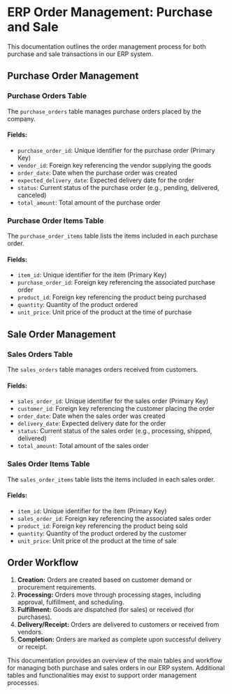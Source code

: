 # ERP Order Management: Purchase and Sale

This documentation outlines the order management process for both purchase and sale transactions in our ERP system.

## Purchase Order Management

### Purchase Orders Table

The `purchase_orders` table manages purchase orders placed by the company.

#### Fields:

- `purchase_order_id`: Unique identifier for the purchase order (Primary Key)
- `vendor_id`: Foreign key referencing the vendor supplying the goods
- `order_date`: Date when the purchase order was created
- `expected_delivery_date`: Expected delivery date for the order
- `status`: Current status of the purchase order (e.g., pending, delivered, canceled)
- `total_amount`: Total amount of the purchase order

### Purchase Order Items Table

The `purchase_order_items` table lists the items included in each purchase order.

#### Fields:

- `item_id`: Unique identifier for the item (Primary Key)
- `purchase_order_id`: Foreign key referencing the associated purchase order
- `product_id`: Foreign key referencing the product being purchased
- `quantity`: Quantity of the product ordered
- `unit_price`: Unit price of the product at the time of purchase

## Sale Order Management

### Sales Orders Table

The `sales_orders` table manages orders received from customers.

#### Fields:

- `sales_order_id`: Unique identifier for the sales order (Primary Key)
- `customer_id`: Foreign key referencing the customer placing the order
- `order_date`: Date when the sales order was created
- `delivery_date`: Expected delivery date for the order
- `status`: Current status of the sales order (e.g., processing, shipped, delivered)
- `total_amount`: Total amount of the sales order

### Sales Order Items Table

The `sales_order_items` table lists the items included in each sales order.

#### Fields:

- `item_id`: Unique identifier for the item (Primary Key)
- `sales_order_id`: Foreign key referencing the associated sales order
- `product_id`: Foreign key referencing the product being sold
- `quantity`: Quantity of the product ordered by the customer
- `unit_price`: Unit price of the product at the time of sale

## Order Workflow

1. **Creation:** Orders are created based on customer demand or procurement requirements.
2. **Processing:** Orders move through processing stages, including approval, fulfillment, and scheduling.
3. **Fulfillment:** Goods are dispatched (for sales) or received (for purchases).
4. **Delivery/Receipt:** Orders are delivered to customers or received from vendors.
5. **Completion:** Orders are marked as complete upon successful delivery or receipt.

This documentation provides an overview of the main tables and workflow for managing both purchase and sales orders in our ERP system. Additional tables and functionalities may exist to support order management processes.
